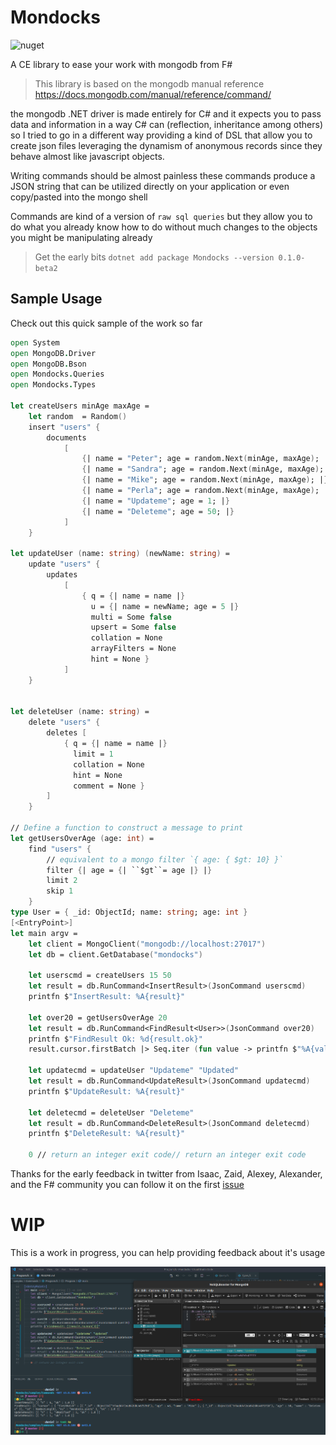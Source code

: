 # Mondocks
![nuget](https://badgen.net/nuget/v/mondocks/pre)

A CE library to ease your work with mongodb from F#

> This library is based on the mongodb manual reference
> https://docs.mongodb.com/manual/reference/command/

the mongodb .NET driver is made entirely for C# and it expects you to pass data and information in a way C# can (reflection, inheritance among others) so I tried to go in a different way providing a kind of DSL that allow you to create json files leveraging the dynamism of anonymous records since they behave almost like javascript objects.

Writing commands should be almost painless these commands produce a JSON string that can be utilized directly on your application or even copy/pasted into the mongo shell

Commands are kind of a version of `raw sql queries` but they allow you to do what you already know how to do without much changes to the objects you might be manipulating already
> Get the early bits 
> `dotnet add package Mondocks --version 0.1.0-beta2`

## Sample Usage

Check out this quick sample of the work so far
```fsharp
open System
open MongoDB.Driver
open MongoDB.Bson
open Mondocks.Queries
open Mondocks.Types

let createUsers minAge maxAge = 
    let random  = Random()
    insert "users" {
        documents 
            [
                {| name = "Peter"; age = random.Next(minAge, maxAge); |}
                {| name = "Sandra"; age = random.Next(minAge, maxAge); |}
                {| name = "Mike"; age = random.Next(minAge, maxAge); |}
                {| name = "Perla"; age = random.Next(minAge, maxAge); |}
                {| name = "Updateme"; age = 1; |}
                {| name = "Deleteme"; age = 50; |}
            ]
    }

let updateUser (name: string) (newName: string) =
    update "users" {
        updates
            [
                { q = {| name = name |} 
                  u = {| name = newName; age = 5 |}
                  multi = Some false
                  upsert = Some false
                  collation = None 
                  arrayFilters = None
                  hint = None }
            ]
    }


let deleteUser (name: string) = 
    delete "users" {
        deletes [
            { q = {| name = name |}
              limit = 1
              collation = None
              hint = None
              comment = None }
        ]
    }

// Define a function to construct a message to print
let getUsersOverAge (age: int) =
    find "users" {
        // equivalent to a mongo filter `{ age: { $gt: 10} }`
        filter {| age = {| ``$gt``= age |} |}
        limit 2
        skip 1
    }
type User = { _id: ObjectId; name: string; age: int }
[<EntryPoint>]
let main argv =
    let client = MongoClient("mongodb://localhost:27017")
    let db = client.GetDatabase("mondocks")

    let userscmd = createUsers 15 50
    let result = db.RunCommand<InsertResult>(JsonCommand userscmd)
    printfn $"InsertResult: %A{result}"

    let over20 = getUsersOverAge 20
    let result = db.RunCommand<FindResult<User>>(JsonCommand over20)
    printfn $"FindResult Ok: %d{result.ok}"
    result.cursor.firstBatch |> Seq.iter (fun value -> printfn $"%A{value}")

    let updatecmd = updateUser "Updateme" "Updated"
    let result = db.RunCommand<UpdateResult>(JsonCommand updatecmd)
    printfn $"UpdateResult: %A{result}"

    let deletecmd = deleteUser "Deleteme"
    let result = db.RunCommand<DeleteResult>(JsonCommand deletecmd)
    printfn $"DeleteResult: %A{result}"
    
    0 // return an integer exit code// return an integer exit code
```


Thanks for the early feedback in twitter from Isaac, Zaid, Alexey, Alexander, and the F# community
you can follow it on the first [issue](https://github.com/AngelMunoz/Mondocks/issues/1)

# WIP

This is a work in progress, you can help providing feedback about it's usage

![Samples](./2020-11-22_14-51.png)
